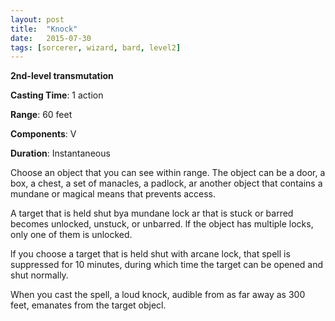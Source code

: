```yaml
---
layout: post
title:  "Knock"
date:   2015-07-30
tags: [sorcerer, wizard, bard, level2]
---
```


**2nd-level transmutation**

**Casting Time**: 1 action

**Range**: 60 feet

**Components**: V

**Duration**: Instantaneous

Choose an object that you can see within range. The object can be a door, a box, a chest, a set of manacles, a padlock, ar another object that contains a mundane or magical means that prevents access.

A target that is held shut bya mundane lock ar that is stuck or barred becomes unlocked, unstuck, or unbarred. lf the object has multiple locks, only one of them is unlocked.

lf you choose a target that is held shut with arcane lock, that spell is suppressed for 10 minutes, during which time the target can be opened and shut normally.

When you cast the spell, a loud knock, audible from as far away as 300 feet, emanates from the target objecl.
